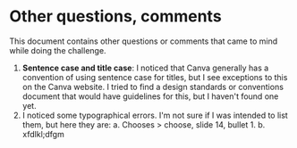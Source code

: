 # Other questions, comments
This document contains other questions or comments that came to mind while doing the challenge.
1. **Sentence case and title case**: I noticed that Canva generally has a convention of using sentence case for titles, but I see exceptions to this on the Canva website. I tried to find a design standards or conventions document that would have guidelines for this, but I haven't found one yet. 
2. I noticed some typographical errors. I'm not sure if I was intended to list them, but here they are:
  a. Chooses > choose, slide 14, bullet 1.
  b. xfdlkl;dfgm

